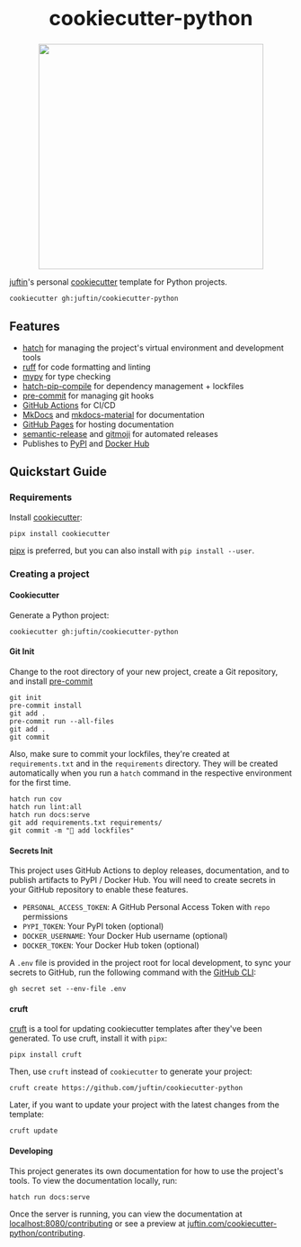 <div style="text-align: center;">
  <h1 style="font-size: 36px; margin-top: 0;" align="center">
    cookiecutter-python
  </h1>
  <p style="margin-bottom: 0;" align="center">
    <img src="https://i.imgur.com/g8yxsTP.png" width="400">
  </p>
</div>

[juftin]'s personal [cookiecutter] template for Python projects.

```shell
cookiecutter gh:juftin/cookiecutter-python
```

## Features

-   [hatch] for managing the project's virtual environment and development tools
-   [ruff] for code formatting and linting
-   [mypy] for type checking
-   [hatch-pip-compile] for dependency management + lockfiles
-   [pre-commit] for managing git hooks
-   [GitHub Actions] for CI/CD
-   [MkDocs] and [mkdocs-material] for documentation
-   [GitHub Pages] for hosting documentation
-   [semantic-release] and [gitmoji] for automated releases
-   Publishes to [PyPI] and [Docker Hub]

## Quickstart Guide

### Requirements

Install [cookiecutter]:

```shell
pipx install cookiecutter
```

[pipx] is preferred, but you can also install with `pip install --user`.

### Creating a project

#### Cookiecutter

Generate a Python project:

```shell
cookiecutter gh:juftin/cookiecutter-python
```

#### Git Init

Change to the root directory of your new project, create a Git
repository, and install [pre-commit]

```shell
git init
pre-commit install
git add .
pre-commit run --all-files
git add .
git commit
```

Also, make sure to commit your lockfiles, they're created at `requirements.txt`
and in the `requirements` directory. They will be created automatically
when you run a `hatch` command in the respective environment for the first time.

```shell
hatch run cov
hatch run lint:all
hatch run docs:serve
git add requirements.txt requirements/
git commit -m "🔐 add lockfiles"
```

#### Secrets Init

This project uses GitHub Actions to deploy releases, documentation, and
to publish artifacts to PyPI / Docker Hub. You will need to create
secrets in your GitHub repository to enable these features.

-   `PERSONAL_ACCESS_TOKEN`: A GitHub Personal Access Token with `repo` permissions
-   `PYPI_TOKEN`: Your PyPI token (optional)
-   `DOCKER_USERNAME`: Your Docker Hub username (optional)
-   `DOCKER_TOKEN`: Your Docker Hub token (optional)

A `.env` file is provided in the project root for local development, to
sync your secrets to GitHub, run the following command with the [GitHub CLI]:

```shell
gh secret set --env-file .env
```

#### cruft

[cruft] is a tool for updating cookiecutter templates after they've been
generated. To use cruft, install it with `pipx`:

```shell
pipx install cruft
```

Then, use `cruft` instead of `cookiecutter` to generate your project:

```shell
cruft create https://github.com/juftin/cookiecutter-python
```

Later, if you want to update your project with the latest changes from
the template:

```shell
cruft update
```

#### Developing

This project generates its own documentation for how to use the
project's tools. To view the documentation locally, run:

```shell
hatch run docs:serve
```

Once the server is running, you can view the documentation at
[localhost:8080/contributing] or see a preview at [juftin.com/cookiecutter-python/contributing].

[pre-commit]: https://github.com/pre-commit/pre-commit
[gitmoji]: https://gitmoji.dev
[semantic-release]: https://github.com/semantic-release/semantic-release
[Cookiecutter]: https://github.com/cookiecutter/cookiecutter
[hatch]: https://github.com/pypa/hatch
[MkDocs]: https://github.com/mkdocs/mkdocs
[mkdocs-material]: https://github.com/squidfunk/mkdocs-material
[Github Actions]: https://github.com/features/actions
[Github Pages]: https://pages.github.com/
[juftin]: https://github.com/juftin
[pipx]: https://github.com/pypa/pipx
[PyPI]: https://pypi.org/
[Docker Hub]: https://hub.docker.com/
[hatch-pip-compile]: https://github.com/juftin/hatch-pip-compile
[GitHub CLI]: https://cli.github.com/
[localhost:8080/contributing]: http://localhost:8080/contributing
[ruff]: https://github.com/astral/ruff/
[mypy]: https://github.com/python/mypy
[juftin.com/cookiecutter-python/contributing]: https://juftin.com/cookiecutter-python/contributing/
[cruft]: https://github.com/cruft/cruft
